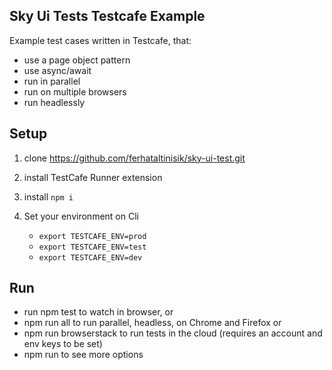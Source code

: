 ## Sky Ui Tests Testcafe Example

Example test cases written in Testcafe, that:

- use a page object pattern
- use async/await
- run in parallel
- run on multiple browsers
- run headlessly


## Setup
1. clone https://github.com/ferhataltinisik/sky-ui-test.git
2. install TestCafe Runner extension
3. install `npm i`
4. Set your environment on Cli

    * `export TESTCAFE_ENV=prod`
    * `export TESTCAFE_ENV=test`  
    * `export TESTCAFE_ENV=dev` 


## Run
* run npm test to watch in browser, or
* npm run all to run parallel, headless, on Chrome and Firefox or
* npm run browserstack to run tests in the cloud (requires an account and env keys to be set)
* npm run to see more options